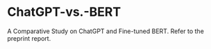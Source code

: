 # ChatGPT-vs.-BERT
A Comparative  Study on ChatGPT and Fine-tuned BERT. Refer to the preprint report.
